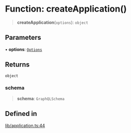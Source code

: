# Function: createApplication()

> **createApplication**(`options`): `object`

## Parameters

• **options**: [`Options`](../interfaces/Options.md)

## Returns

`object`

### schema

> **schema**: `GraphQLSchema`

## Defined in

[lib/application.ts:44](https://github.com/andreisergiu98/baeta/blob/277f62f15bfdecc05d507a84e60b62e5bc08a747/packages/core/lib/application.ts#L44)
